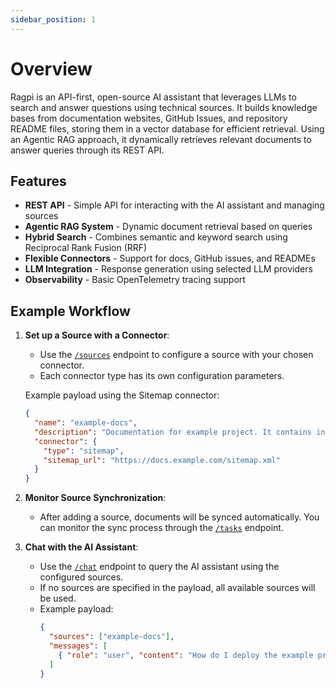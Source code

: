 ```yaml
---
sidebar_position: 1
---
```


# Overview

Ragpi is an API-first, open-source AI assistant that leverages LLMs to search and answer questions using technical sources. It builds knowledge bases from documentation websites, GitHub Issues, and repository README files, storing them in a vector database for efficient retrieval. Using an Agentic RAG approach, it dynamically retrieves relevant documents to answer queries through its REST API.

## Features

- **REST API** - Simple API for interacting with the AI assistant and managing sources
- **Agentic RAG System** - Dynamic document retrieval based on queries
- **Hybrid Search** - Combines semantic and keyword search using Reciprocal Rank Fusion (RRF)
- **Flexible Connectors** - Support for docs, GitHub issues, and READMEs
- **LLM Integration** - Response generation using selected LLM providers
- **Observability** - Basic OpenTelemetry tracing support

## Example Workflow

1. **Set up a Source with a Connector**:

   - Use the [`/sources`](/api#tag/Sources/operation/create_source_sources_post) endpoint to configure a source with your chosen connector.
   - Each connector type has its own configuration parameters.

   Example payload using the Sitemap connector:

   ```json
   {
     "name": "example-docs",
     "description": "Documentation for example project. It contains information about configuration, usage, and deployment.",
     "connector": {
       "type": "sitemap",
       "sitemap_url": "https://docs.example.com/sitemap.xml"
     }
   }
   ```

2. **Monitor Source Synchronization**:

   - After adding a source, documents will be synced automatically. You can monitor the sync process through the [`/tasks`](/api#tag/Tasks/operation/get_task_tasks__task_id__get) endpoint.

3. **Chat with the AI Assistant**:

   - Use the [`/chat`](/api#tag/Chat/operation/chat_chat_post) endpoint to query the AI assistant using the configured sources.
   - If no sources are specified in the payload, all available sources will be used.
   - Example payload:
     ```json
     {
       "sources": ["example-docs"],
       "messages": [
         { "role": "user", "content": "How do I deploy the example project?" }
       ]
     }
     ```
